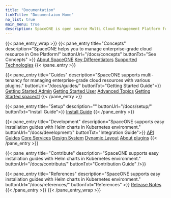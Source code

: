 ```yaml
---
title: "Documentation"
linkTitle: "Documentaion Home"
no_list: true
main_menu: true
description: SpaceONE is open source Multi Cloud Management Platform for resource monitoring, automation, and analysis.
---
```


{{< pane_entry_wrap >}}
{{< pane_entry title="Concepts" description="SpaceONE helps you to manage enterprise-grade cloud resource in One Platform!" buttonUrl="/docs/concepts" buttonTxt="See Concepts" >}}
<a href="/docs/concepts" >About SpaceONE</a>
<a href="/docs/concepts/key-differentiators" >Key Differentiators</a>
<a href="/docs/references/supported_technologies" >Supported Technologies</a>
{{< /pane_entry >}}

{{< pane_entry title="Guides" description="SpaceONE supports multi-tenancy for managing enterprise-grade cloud resources with various plugins." buttonUrl="/docs/guides/" buttonTxt="Getting Started Guide">}}
<a href="/docs/guides/admin_guide" >Getting Started Admin</a>
<a href="/docs/guides/user_guide" >Getting Started User</a>
<a href="/docs/guides/advanced_topics" >Advanced Topics</a>
<a href="/docs/guides/spaceone_cli" >Getting Started spacectl</a>
{{< /pane_entry >}}

{{< pane_entry title="Setup" description="" buttonUrl="/docs/setup/" buttonTxt="Install Guide">}}
<a href="/docs/setup/quick_install/" >Install Guide</a>
{{< /pane_entry >}}

{{< pane_entry title="Development" description="SpaceONE supports easy installation guides with Helm charts in Kubernetes environment." buttonUrl="/docs/development/" buttonTxt="Integration Guide">}}
<a href="/docs/development/apis" >API Guides</a>
<a href="/docs/development/core_services" >Core Services</a>
<a href="/docs/development/design_system" >Design System</a>
<a href="/docs/development/dynamic_layout" >Dynamic Layout</a>
<a href="/docs/development/plugins/about_plugin" >About plugins</a>
{{< /pane_entry >}}

{{< pane_entry title="Contribute" description="SpaceONE supports easy installation guides with Helm charts in Kubernetes environment." buttonUrl="/docs/contribute/" buttonTxt="Contribution Guide" />}}

{{< pane_entry title="References" description="SpaceONE supports easy installation guides with Helm charts in Kubernetes environment." buttonUrl="/docs/references/"  buttonTxt="References" >}}
<a href="/docs/references/release_notes" >Release Notes</a>
{{< /pane_entry >}}
{{< /pane_entry_wrap >}}